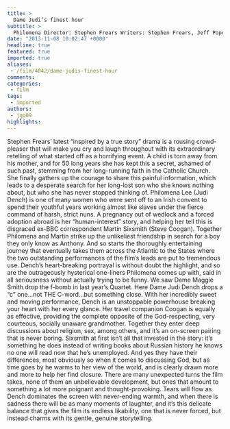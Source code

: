 ```yaml
---
title: >
  Dame Judi’s finest hour
subtitle: >
  Philomena Director: Stephen Frears Writers: Stephen Frears, Jeff Pope, Martin Sixsmith (novel) Starring: Judi Dench, Steve Coogan Runtime: 98 minutes Certificate: 12A
date: "2013-11-08 10:02:47 +0000"
headline: true
featured: true
imported: true
aliases:
 - /film/4042/dame-judis-finest-hour
comments:
categories:
 - film
tags:
 - imported
authors:
 - jgp09
highlights:
---
```


Stephen Frears’ latest “inspired by a true story” drama is a rousing crowd-pleaser that will make you cry and laugh throughout with its extraordinary retelling of what started off as a horrifying event. A child is torn away from his mother, and for 50 long years she has kept this a secret, ashamed of such past, stemming from her long-running faith in the Catholic Church. She finally gathers up the courage to share this painful information, which leads to a desperate search for her long-lost son who she knows nothing about, but who she has never stopped thinking of.
 Philomena Lee (Judi Dench) is one of many women who were sent off to an Irish convent to spend their youthful years working almost like slaves under the fierce command of harsh, strict nuns. A pregnancy out of wedlock and a forced adoption abroad is her “human-interest” story, and helping her tell this is disgraced ex-BBC correspondent Martin Sixsmith (Steve Coogan). Together Philomena and Martin strike up the unlikeliest friendship in search for a boy they only know as Anthony.
 And so starts the thoroughly entertaining journey that eventually takes them across the Atlantic to the States where the two outstanding performances of the film’s leads are put to tremendous use. Dench’s heart-breaking portrayal is without doubt the highlight, and so are the outrageously hysterical one-liners Philomena comes up with, said in all seriousness without actually trying to be funny. We saw Dame Maggie Smith drop the f-bomb in last year’s Quartet. Here Dame Judi Dench drops a “c” one...not THE C-word...but something close. With her incredibly sweet and moving performance, Dench is an unstoppable powerhouse breaking your heart with her every glance.
 Her travel companion Coogan is equally as effective, providing the complete opposite of the God-respecting, very courteous, socially unaware grandmother. Together they enter deep discussions about religion, sex, among others, and it’s an on-screen pairing that is never boring. Sixsmith at first isn’t all that invested in the story: it’s something he does instead of writing books about Russian history he knows no one will read now that he’s unemployed. And yes they have their differences, most obviously so when it comes to discussing God, but as time goes by he warms to her view of the world, and is clearly drawn more and more to help her find closure.
 There are many unexpected turns the film takes, none of them an unbelievable development, but ones that amount to something a lot more poignant and thought-provoking. Tears will flow as Dench dominates the screen with never-ending warmth, and when there is sadness there will be as many moments of laughter, and it’s this delicate balance that gives the film its endless likability, one that is never forced, but instead charms with its gentle, genuine storytelling.
